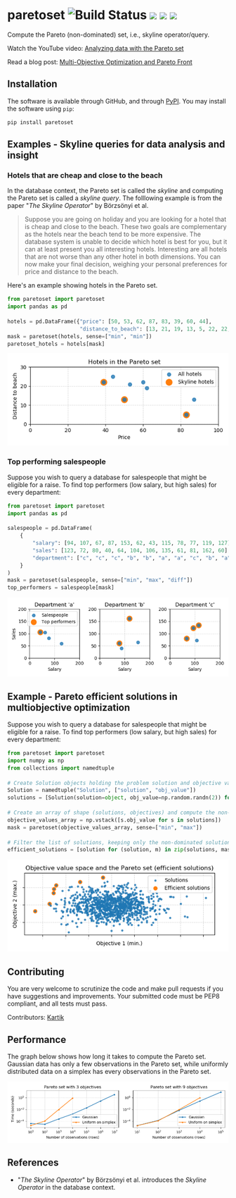 # paretoset ![Build Status](https://github.com/tommyod/paretoset/workflows/Python%20CI/badge.svg?branch=master) [![](https://badge.fury.io/py/paretoset.svg)](https://pypi.org/project/paretoset/) [![](https://pepy.tech/badge/paretoset)](https://pepy.tech/project/paretoset) [![](https://img.shields.io/badge/code%20style-black-000000.svg)](https://github.com/ambv/black)

Compute the Pareto (non-dominated) set, i.e., skyline operator/query.

Watch the YouTube video: [Analyzing data with the Pareto set](https://www.youtube.com/watch?v=rkSmkkzM3ao)

Read a blog post: [Multi-Objective Optimization and Pareto Front](https://kunlei.github.io/docs/blog/posts/2024-04-02-pareto-front/)

## Installation

The software is available through GitHub, and through [PyPI](https://pypi.org/project/paretoset/).
You may install the software using `pip`:

```bash
pip install paretoset
```

## Examples - Skyline queries for data analysis and insight

### Hotels that are cheap and close to the beach

In the database context, the Pareto set is called the *skyline* and computing the Pareto set is called a *skyline query*.
The folllowing example is from the paper "*The Skyline Operator*" by Börzsönyi et al.

> Suppose you are going on holiday and you are looking for a hotel that is cheap and close to the beach. 
  These two goals are complementary as the hotels near the beach tend to be more expensive. 
  The database system is unable to decide which hotel is best for you, but it can at least present you all interesting hotels. 
  Interesting are all hotels that are not worse than any other hotel in both dimensions. 
  You can now make your final decision, weighing your personal preferences for price and distance to the beach.

Here's an example showing hotels in the Pareto set.

```python
from paretoset import paretoset
import pandas as pd

hotels = pd.DataFrame({"price": [50, 53, 62, 87, 83, 39, 60, 44], 
                       "distance_to_beach": [13, 21, 19, 13, 5, 22, 22, 25]})
mask = paretoset(hotels, sense=["min", "min"])
paretoset_hotels = hotels[mask]
```

![](https://raw.githubusercontent.com/tommyod/paretoset/master/scripts/example_hotels.png)

### Top performing salespeople

Suppose you wish to query a database for salespeople that might be eligible for a raise.
To find top performers (low salary, but high sales) for every department:

```python
from paretoset import paretoset
import pandas as pd

salespeople = pd.DataFrame(
    {
        "salary": [94, 107, 67, 87, 153, 62, 43, 115, 78, 77, 119, 127],
        "sales": [123, 72, 80, 40, 64, 104, 106, 135, 61, 81, 162, 60],
        "department": ["c", "c", "c", "b", "b", "a", "a", "c", "b", "a", "b", "a"],
    }
)
mask = paretoset(salespeople, sense=["min", "max", "diff"])
top_performers = salespeople[mask]
```

![](https://raw.githubusercontent.com/tommyod/paretoset/master/scripts/example_salespeople.png)

## Example - Pareto efficient solutions in multiobjective optimization

Suppose you wish to query a database for salespeople that might be eligible for a raise.
To find top performers (low salary, but high sales) for every department:

```python
from paretoset import paretoset
import numpy as np
from collections import namedtuple

# Create Solution objects holding the problem solution and objective values
Solution = namedtuple("Solution", ["solution", "obj_value"])
solutions = [Solution(solution=object, obj_value=np.random.randn(2)) for _ in range(999)]

# Create an array of shape (solutions, objectives) and compute the non-dominated set
objective_values_array = np.vstack([s.obj_value for s in solutions])
mask = paretoset(objective_values_array, sense=["min", "max"])

# Filter the list of solutions, keeping only the non-dominated solutions
efficient_solutions = [solution for (solution, m) in zip(solutions, mask) if m]
```

![](https://raw.githubusercontent.com/tommyod/paretoset/master/scripts/example_optimization.png)

## Contributing

You are very welcome to scrutinize the code and make pull requests if you have suggestions and improvements.
Your submitted code must be PEP8 compliant, and all tests must pass.

Contributors: [Kartik](https://github.com/kartiksubbarao)

## Performance

The graph below shows how long it takes to compute the Pareto set.
Gaussian data has only a few observations in the Pareto set, while uniformly distributed data on a simplex has every observations in the Pareto set.

![](https://raw.githubusercontent.com/tommyod/paretoset/master/scripts/times_pareto_set.png)


## References

- "*The Skyline Operator*" by Börzsönyi et al. introduces the *Skyline Operator* in the database context.


